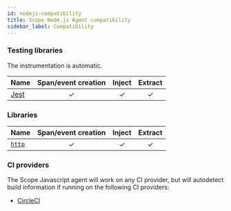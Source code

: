```yaml
---
id: nodejs-compatibility
title: Scope Node.js Agent compatibility
sidebar_label: Compatibility
---
```


### Testing libraries

The instrumentation is automatic.

| Name                       | Span/event creation | Inject | Extract |
| -------------------------- | :-----------------: | :----: | :-----: |
| [Jest](https://jestjs.io/) |          ✓          |   ✓    |    ✓    |

### Libraries

| Name                                       | Span/event creation | Inject | Extract |
| ------------------------------------------ | :-----------------: | :----: | :-----: |
| [`http`](https://nodejs.org/api/http.html) |          ✓          |   ✓    |    ✓    |

### CI providers

The Scope Javascript agent will work on any CI provider, but will autodetect build information if running on the following CI providers:

- [CircleCI](https://circleci.com/)
